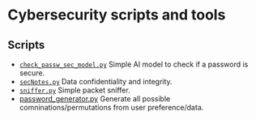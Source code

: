 # Cybersecurity scripts and tools

## Scripts
- [`check_passw_sec_model.py`](./check_passw_sec_model.py) Simple AI model to check if a password is secure.
- [`secNotes.py`](./secNotes.py) Data confidentiality and integrity.
- [`sniffer.py`](./sniffer.py) Simple packet sniffer.
- [password_generator.py](./password_generator.py) Generate all possible comninations/permutations from user preference/data.
